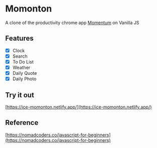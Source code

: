 # Momonton

A clone of the productivity chrome app [Momentum](https://chrome.google.com/webstore/detail/momentum/laookkfknpbbblfpciffpaejjkokdgca) on Vanilla JS

## Features

- [x] Clock
- [x] Search
- [x] To Do List
- [x] Weather
- [x] Daily Quote
- [x] Daily Photo

## Try it out

[https://ice-momonton.netlify.app/](https://ice-momonton.netlify.app/)

## Reference

[https://nomadcoders.co/javascript-for-beginners](https://nomadcoders.co/javascript-for-beginners)

